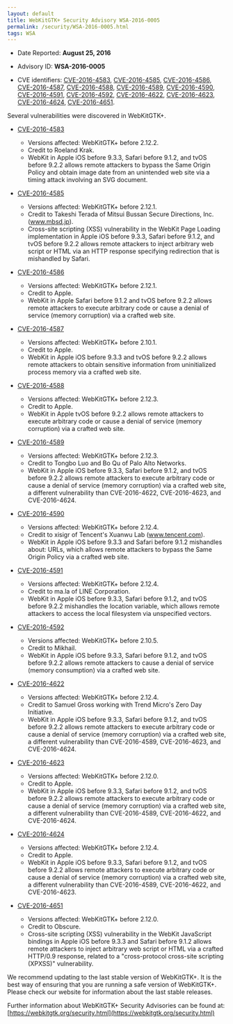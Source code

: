 ```yaml
---
layout: default
title: WebKitGTK+ Security Advisory WSA-2016-0005
permalink: /security/WSA-2016-0005.html
tags: WSA
---
```


* Date Reported: **August 25, 2016**

* Advisory ID: **WSA-2016-0005**

* CVE identifiers: [CVE-2016-4583](#CVE-2016-4583), [CVE-2016-4585](#CVE-2016-4585),
  [CVE-2016-4586](#CVE-2016-4586), [CVE-2016-4587](#CVE-2016-4587),
  [CVE-2016-4588](#CVE-2016-4588), [CVE-2016-4589](#CVE-2016-4589),
  [CVE-2016-4590](#CVE-2016-4590), [CVE-2016-4591](#CVE-2016-4591),
  [CVE-2016-4592](#CVE-2016-4592), [CVE-2016-4622](#CVE-2016-4622),
  [CVE-2016-4623](#CVE-2016-4623), [CVE-2016-4624](#CVE-2016-4624),
  [CVE-2016-4651](#CVE-2016-4651).


Several vulnerabilities were discovered in WebKitGTK+.

* <a name="CVE-2016-4583" href="https://cve.mitre.org/cgi-bin/cvename.cgi?name=CVE-2016-4583">CVE-2016-4583</a>
  * Versions affected: WebKitGTK+ before 2.12.2.
  * Credit to Roeland Krak.
  * WebKit in Apple iOS before 9.3.3, Safari before 9.1.2, and tvOS
    before 9.2.2 allows remote attackers to bypass the Same Origin
    Policy and obtain image date from an unintended web site via a
    timing attack involving an SVG document.

* <a name="CVE-2016-4585" href="https://cve.mitre.org/cgi-bin/cvename.cgi?name=CVE-2016-4585">CVE-2016-4585</a>
  * Versions affected: WebKitGTK+ before 2.12.1.
  * Credit to Takeshi Terada of Mitsui Bussan Secure Directions, Inc.
    (www.mbsd.jp).
  * Cross-site scripting (XSS) vulnerability in the WebKit Page Loading
    implementation in Apple iOS before 9.3.3, Safari before 9.1.2, and
    tvOS before 9.2.2 allows remote attackers to inject arbitrary web
    script or HTML via an HTTP response specifying redirection that is
    mishandled by Safari.

* <a name="CVE-2016-4586" href="https://cve.mitre.org/cgi-bin/cvename.cgi?name=CVE-2016-4586">CVE-2016-4586</a>
  * Versions affected: WebKitGTK+ before 2.12.1.
  * Credit to Apple.
  * WebKit in Apple Safari before 9.1.2 and tvOS before 9.2.2 allows
    remote attackers to execute arbitrary code or cause a denial of
    service (memory corruption) via a crafted web site.

* <a name="CVE-2016-4587" href="https://cve.mitre.org/cgi-bin/cvename.cgi?name=CVE-2016-4587">CVE-2016-4587</a>
  * Versions affected: WebKitGTK+ before 2.10.1.
  * Credit to Apple.
  * WebKit in Apple iOS before 9.3.3 and tvOS before 9.2.2 allows remote
    attackers to obtain sensitive information from uninitialized process
    memory via a crafted web site.

* <a name="CVE-2016-4588" href="https://cve.mitre.org/cgi-bin/cvename.cgi?name=CVE-2016-4588">CVE-2016-4588</a>
  * Versions affected: WebKitGTK+ before 2.12.3.
  * Credit to Apple.
  * WebKit in Apple tvOS before 9.2.2 allows remote attackers to execute
    arbitrary code or cause a denial of service (memory corruption) via
    a crafted web site.

* <a name="CVE-2016-4589" href="https://cve.mitre.org/cgi-bin/cvename.cgi?name=CVE-2016-4589">CVE-2016-4589</a>
  * Versions affected: WebKitGTK+ before 2.12.3.
  * Credit to Tongbo Luo and Bo Qu of Palo Alto Networks.
  * WebKit in Apple iOS before 9.3.3, Safari before 9.1.2, and tvOS
    before 9.2.2 allows remote attackers to execute arbitrary code or
    cause a denial of service (memory corruption) via a crafted web
    site, a different vulnerability than CVE-2016-4622, CVE-2016-4623,
    and CVE-2016-4624.

* <a name="CVE-2016-4590" href="https://cve.mitre.org/cgi-bin/cvename.cgi?name=CVE-2016-4590">CVE-2016-4590</a>
  * Versions affected: WebKitGTK+ before 2.12.4.
  * Credit to xisigr of Tencent's Xuanwu Lab (www.tencent.com).
  * WebKit in Apple iOS before 9.3.3 and Safari before 9.1.2 mishandles
    about: URLs, which allows remote attackers to bypass the Same Origin
    Policy via a crafted web site.

* <a name="CVE-2016-4591" href="https://cve.mitre.org/cgi-bin/cvename.cgi?name=CVE-2016-4591">CVE-2016-4591</a>
  * Versions affected: WebKitGTK+ before 2.12.4.
  * Credit to ma.la of LINE Corporation.
  * WebKit in Apple iOS before 9.3.3, Safari before 9.1.2, and tvOS
    before 9.2.2 mishandles the location variable, which allows remote
    attackers to access the local filesystem via unspecified vectors.

* <a name="CVE-2016-4592" href="https://cve.mitre.org/cgi-bin/cvename.cgi?name=CVE-2016-4592">CVE-2016-4592</a>
  * Versions affected: WebKitGTK+ before 2.10.5.
  * Credit to Mikhail.
  * WebKit in Apple iOS before 9.3.3, Safari before 9.1.2, and tvOS
    before 9.2.2 allows remote attackers to cause a denial of service
    (memory consumption) via a crafted web site.

* <a name="CVE-2016-4622" href="https://cve.mitre.org/cgi-bin/cvename.cgi?name=CVE-2016-4622">CVE-2016-4622</a>
  * Versions affected: WebKitGTK+ before 2.12.4.
  * Credit to Samuel Gross working with Trend Micro's Zero Day
    Initiative.
  * WebKit in Apple iOS before 9.3.3, Safari before 9.1.2, and tvOS
    before 9.2.2 allows remote attackers to execute arbitrary code or
    cause a denial of service (memory corruption) via a crafted web
    site, a different vulnerability than CVE-2016-4589, CVE-2016-4623,
    and CVE-2016-4624.

* <a name="CVE-2016-4623" href="https://cve.mitre.org/cgi-bin/cvename.cgi?name=CVE-2016-4623">CVE-2016-4623</a>
  * Versions affected: WebKitGTK+ before 2.12.0.
  * Credit to Apple.
  * WebKit in Apple iOS before 9.3.3, Safari before 9.1.2, and tvOS
    before 9.2.2 allows remote attackers to execute arbitrary code or
    cause a denial of service (memory corruption) via a crafted web
    site, a different vulnerability than CVE-2016-4589, CVE-2016-4622,
    and CVE-2016-4624.

* <a name="CVE-2016-4624" href="https://cve.mitre.org/cgi-bin/cvename.cgi?name=CVE-2016-4624">CVE-2016-4624</a>
  * Versions affected: WebKitGTK+ before 2.12.4.
  * Credit to Apple.
  * WebKit in Apple iOS before 9.3.3, Safari before 9.1.2, and tvOS
    before 9.2.2 allows remote attackers to execute arbitrary code or
    cause a denial of service (memory corruption) via a crafted web
    site, a different vulnerability than CVE-2016-4589, CVE-2016-4622,
    and CVE-2016-4623.

* <a name="CVE-2016-4651" href="https://cve.mitre.org/cgi-bin/cvename.cgi?name=CVE-2016-4651">CVE-2016-4651</a>
  * Versions affected: WebKitGTK+ before 2.12.0.
  * Credit to Obscure.
  * Cross-site scripting (XSS) vulnerability in the WebKit JavaScript
    bindings in Apple iOS before 9.3.3 and Safari before 9.1.2 allows
    remote attackers to inject arbitrary web script or HTML via a
    crafted HTTP/0.9 response, related to a "cross-protocol cross-site
    scripting (XPXSS)" vulnerability.


We recommend updating to the last stable version of WebKitGTK+. It is
the best way of ensuring that you are running a safe version of
WebKitGTK+. Please check our website for information about the last
stable releases.

Further information about WebKitGTK+ Security Advisories can be found at:
[https://webkitgtk.org/security.html](https://webkitgtk.org/security.html)

